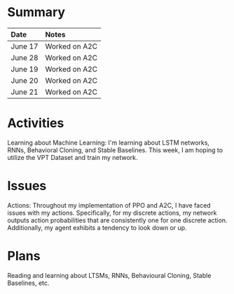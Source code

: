 # Summary


| Date   | Notes
| :----- | :-------------------------------
| June 17 | Worked on A2C
| June 28 | Worked on A2C
| June 19 | Worked on A2C
| June 20 | Worked on A2C
| June 21 | Worked on A2C


# Activities


Learning about Machine Learning: I'm learning about LSTM networks, RNNs, Behavioral Cloning, and Stable Baselines. This week, I am hoping to utilize the VPT Dataset and train my network.


# Issues


Actions: Throughout my implementation of PPO and A2C, I have faced issues with my actions. Specifically, for my discrete actions, my network outputs action probabilities that are consistently one for one discrete action. Additionally, my agent exhibits a tendency to look down or up.

# Plans

Reading and learning about LTSMs, RNNs, Behavioural Cloning, Stable Baselines, etc.